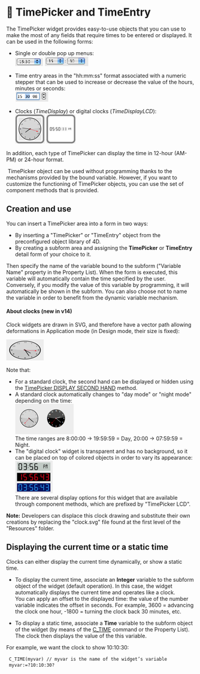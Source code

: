 # 🧩 TimePicker and TimeEntry  

The TimePicker widget provides easy-to-use objects that you can use to make the most of any fields that require times to be entered or displayed. It can be used in the following forms:

* Single or double pop up menus:  
    ![](images/pict308493.en.png) ![](images/pict308495.en.png)

* Time entry areas in the "hh:mm:ss" format associated with a numeric stepper that can be used to increase or decrease the value of the hours, minutes or seconds:  
    ![](images/pict308497.en.png)

* Clocks (_TimeDisplay_) or digital clocks (_TimeDisplayLCD_):  
    ![](images/pict1239685.fr.png) ![](images/pict1239687.fr.png)

In addition, each type of TimePicker can display the time in 12-hour (AM-PM) or 24-hour format.

 TimePicker object can be used without programming thanks to the mechanisms provided by the bound variable. However, if you want to customize the functioning of TimePicker objects, you can use the set of component methods that is provided.

## Creation and use  

You can insert a TimePicker area into a form in two ways:

* By inserting a "TimePicker" or "TimeEntry" object from the preconfigured object library of 4D.
* By creating a subform area and assigning the **TimePicker** or **TimeEntry** detail form of your choice to it.

Then specify the name of the variable bound to the subform ("Variable Name" property in the Property List). When the form is executed, this variable will automatically contain the time specified by the user. Conversely, if you modify the value of this variable by programming, it will automatically be shown in the subform. You can also choose not to name the variable in order to benefit from the dynamic variable mechanism.

#### About clocks (new in v14)  

Clock widgets are drawn in SVG, and therefore have a vector path allowing deformations in Application mode (in Design mode, their size is fixed):

![](images/pict1239707.fr.png)

Note that:

* For a standard clock, the second hand can be displayed or hidden using the [TimePicker DISPLAY SECOND HAND](Methods/Methods/TimePicker%20DISPLAY%20SECOND%20HAND.es.md) method.
* A standard clock automatically changes to "day mode" or "night mode" depending on the time:  
    ![](images/pict1239740.fr.png)  
    The time ranges are 8:00:00 -> 19:59:59 = Day, 20:00 -> 07:59:59 = Night.
* The "digital clock" widget is transparent and has no background, so it can be placed on top of colored objects in order to vary its appearance:  
    ![](images/pict1239718.fr.png)  
    There are several display options for this widget that are available through component methods, which are prefixed by "TimePicker LCD".

**Note:** Developers can displace this clock drawing and substitute their own creations by replacing the "clock.svg" file found at the first level of the "Resources" folder.

## Displaying the current time or a static time  

Clocks can either display the current time dynamically, or show a static time.

* To display the current time, associate an **Integer** variable to the subform object of the widget (default operation). In this case, the widget automatically displays the current time and operates like a clock.  
    You can apply an offset to the displayed time: the value of the number variable indicates the offset in seconds. For example, 3600 = advancing the clock one hour, -1800 = turning the clock back 30 minutes, etc.

* To display a static time, associate a **Time** variable to the subform object of the widget (by means of the [C_TIME](https://developer.4d.com/docs/Concepts/time) command or the Property List). The clock then displays the value of the this variable.

For example, we want the clock to show 10:10:30:

```4d
 C_TIME(myvar) // myvar is the name of the widget’s variable  
 myvar:=?10:10:30?
```

